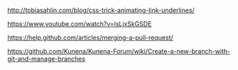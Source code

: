 <!-- Used Learning Resources -->
http://tobiasahlin.com/blog/css-trick-animating-link-underlines/
<!-- Helped me design the hover effect for the line starting at the center point and moving out left/right to completion. This utilizes the :before psuedo class on a couple of different elements. -->

https://www.youtube.com/watch?v=lsLjxSkGSDE
<!-- This helped me with merging my branches via git. Though I did after have to go delete my branch via github seperately. Im guessing there is multiple ways to merge branches and this particular resource only utilizes the terminal. -->


https://help.github.com/articles/merging-a-pull-request/
<!-- Helped with Merge and Pull request on github -->


https://github.com/Kunena/Kunena-Forum/wiki/Create-a-new-branch-with-git-and-manage-branches
<!-- More on git and branches management -->

